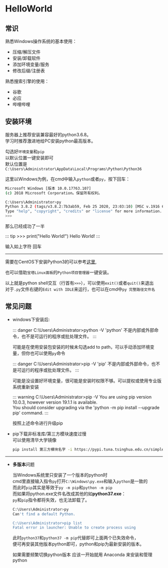 # HelloWorld

## 常识

熟悉Windows操作系统的基本使用：

- 压缩/解压文件
- 安装/卸载软件
- 添加环境变量/服务
- 修改后缀/注册表

熟悉搜索引擎的使用：

- 谷歌
- 必应
- 哔哩哔哩

## 安装环境

服务器上推荐安装兼容最好的python3.6.8。    
学习时推荐激进地给PC安装python最高版本。

勾选好`环境变量`和`pip`    
以默认位置一键安装即可    
默认位置是`C:\Users\Administrator\AppData\Local\Programs\Python\Python36`

这里以Windows为例，在cmd中输入`python`或者`py`，按下回车：

```bash
Microsoft Windows [版本 10.0.17763.107]
(c) 2018 Microsoft Corporation。保留所有权利。

C:\Users\Administrator>py
Python 3.8.2 (tags/v3.8.2:7b3ab59, Feb 25 2020, 23:03:10) [MSC v.1916 64 bit (AMD64)] on win32
Type "help", "copyright", "credits" or "license" for more information.
>>>
```

那么已经成功了一半

::: tip >>> print("Hello World!")
Hello World!
:::

输入如上字符 回车

---

需要在CentOS下安装Python3的可以参考[这里](https://www.cnblogs.com/pyyu/p/7402145.html),

也可以借助`宝塔Linux面板`的`Python项目管理器`一键安装。

以上就是python shell交互（行首有`>>>`），可以使用`exit()`或者`quit()`来退出    
对于`.py`文件右键的`Edit with IDLE`来运行，也可以在cmd中`py 完整路径文件名`

## 常见问题

- windows下安装后:
  
  ::: danger C:\Users\Administrator>python -V
  'python' 不是内部或外部命令，也不是可运行的程序或批处理文件。
  :::
  
  可能是在使用安装包安装的时候未勾选add to path，可以手动添加环境变量，但你也可以使用`py`命令
  
  ::: danger C:\Users\Administrator>pip -V
  'pip' 不是内部或外部命令，也不是可运行的程序或批处理文件。
  :::
  
  可能是没设置好环境变量，很可能是安装时权限不够。可以提权或使用专业版系统重新安装
  
  ::: warning C:\Users\Administrator>pip -V
  You are using pip version 10.0.3, however version 19.1.1 is available.    
  You should consider upgrading via the 'python -m pip install --upgrade pip' command.
  :::
  
  按照上述命令进行升级pip

- pip下载非标准库/第三方模块速度过慢    
  可以使用清华大学镜像
  
  ```bash
  pip install 第三方模块名字 -i https://pypi.tuna.tsinghua.edu.cn/simple
  ```

---

- **多版本**问题
  
  当Windows系统里只安装了一个版本的python时    
  cmd里直接输入指令`py`打开`C:\Windows\py.exe`和输入`python`是一致的    
  而此时`pip`其实是等效于`py -m pip`和`python -m pip`    
  而如果将python.exe文件名改成其他的如**python37.exe**：    
  `py`和`pip`指令都将失效，也无法卸载了。
  
  ```bash
  C:\Users\Administrator>py
  Can't find a default Python.
  
  C:\Users\Administrator>pip list
  Fatal error in launcher: Unable to create process using
  ```
  
  此时`python37`和`python37 -m pip`代替即可上面两个已失效命令，    
  便可再安装其他版本python即可，python和pip为最新安装的版本。
  
  如果需要频繁切换python版本 应该一开始就用 Anaconda 来安装和管理python

